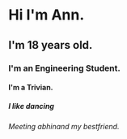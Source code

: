 # Hi I'm Ann.
## I'm 18 years old.
### I'm an Engineering Student.
#### I'm a Trivian.
##### I like dancing

###### Meeting abhinand my bestfriend.

